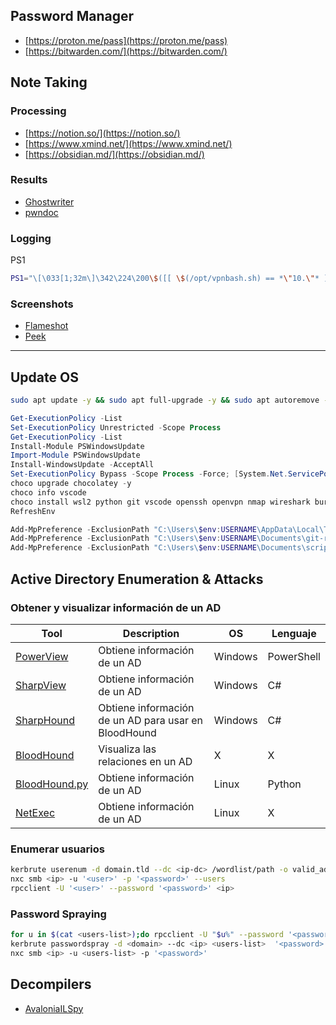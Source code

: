 ## Password Manager

- [https://proton.me/pass](https://proton.me/pass)
- [https://bitwarden.com/](https://bitwarden.com/)

## Note Taking

### Processing

- [https://notion.so/](https://notion.so/)
- [https://www.xmind.net/](https://www.xmind.net/)
- [https://obsidian.md/](https://obsidian.md/)

### Results

- [Ghostwriter](https://github.com/GhostManager/Ghostwriter)
- [pwndoc](https://github.com/pwndoc/pwndoc)

### Logging

PS1

```bash
PS1="\[\033[1;32m\]\342\224\200\$([[ \$(/opt/vpnbash.sh) == *\"10.\"* ]] && echo \"[\[\033[1;34m\]\$(/opt/vpnserver.sh)\[\033[1;32m\]]\342\224\200[\[\033[1;37m\]\$(/opt/vpnbash.sh)\[\033[1;32m\]]\342\224\200\")[\[\033[1;37m\]\u\[\033[01;32m\]@\[\033[01;34m\]\h\[\033[1;32m\]]\342\224\200[\[\033[1;37m\]\w\[\033[1;32m\]]\n\[\033[1;32m\]\342\224\224\342\224\200\342\224\200\342\225\274 [\[\e[01;33m\]$(date +%D-%r)\[\e[01;32m\]]\\$ \[\e[0m\]"
```

### Screenshots

- [Flameshot](https://github.com/flameshot-org/flameshot)
- [Peek](https://github.com/phw/peek)

---

## Update OS

```bash
sudo apt update -y && sudo apt full-upgrade -y && sudo apt autoremove -y && sudo apt autoclean -y
```

```powershell
Get-ExecutionPolicy -List
Set-ExecutionPolicy Unrestricted -Scope Process
Get-ExecutionPolicy -List
Install-Module PSWindowsUpdate
Import-Module PSWindowsUpdate
Install-WindowsUpdate -AcceptAll
Set-ExecutionPolicy Bypass -Scope Process -Force; [System.Net.ServicePointManager]::SecurityProtocol = [System.Net.ServicePointManager]::SecurityProtocol -bor 3072; iex ((New-Object System.Net.WebClient).DownloadString('https://chocolatey.org/install.ps1'))
choco upgrade chocolatey -y
choco info vscode
choco install wsl2 python git vscode openssh openvpn nmap wireshark burp-suite-free-edition heidisql sysinternals putty golang neo4j-community openjdk microsoft-windows-terminal
RefreshEnv

Add-MpPreference -ExclusionPath "C:\Users\$env:USERNAME\AppData\Local\Temp\chocolatey\"
Add-MpPreference -ExclusionPath "C:\Users\$env:USERNAME\Documents\git-repos\"
Add-MpPreference -ExclusionPath "C:\Users\$env:USERNAME\Documents\scripts\"
```

##  Active Directory Enumeration & Attacks

### Obtener y visualizar información de un AD

| Tool | Description | OS | Lenguaje |
| - | - | - | - |
| [PowerView](https://github.com/PowerShellMafia/PowerSploit/blob/master/Recon/PowerView.ps1) | Obtiene información de un AD | Windows | PowerShell |
| [SharpView](https://github.com/dmchell/SharpView) | Obtiene información de un AD | Windows | C# |
| [SharpHound](https://github.com/SpecterOps/BloodHound-Legacy/tree/master/Collectors) | Obtiene información de un AD para usar en BloodHound | Windows | C# |
| [BloodHound](https://github.com/SpecterOps/BloodHound) | Visualiza las relaciones en un AD | X | X |
| [BloodHound.py](https://github.com/fox-it/BloodHound.py) | Obtiene información de un AD | Linux | Python |
| [NetExec](https://www.netexec.wiki/ldap-protocol/bloodhound-ingestor) | Obtiene información de un AD | Linux | X |

### Enumerar usuarios

```bash
kerbrute userenum -d domain.tld --dc <ip-dc> /wordlist/path -o valid_ad_users
nxc smb <ip> -u '<user>' -p '<password>' --users
rpcclient -U '<user>' --password '<password>' <ip>
```

### Password Spraying

```bash
for u in $(cat <users-list>);do rpcclient -U "$u%" --password '<password>' -c "getusername;quit" <ip> | grep Authority; done
kerbrute passwordspray -d <domain> --dc <ip> <users-list>  '<password>'
nxc smb <ip> -u <users-list> -p '<password>'
```

## Decompilers

- [AvaloniaILSpy](https://github.com/icsharpcode/AvaloniaILSpy)
